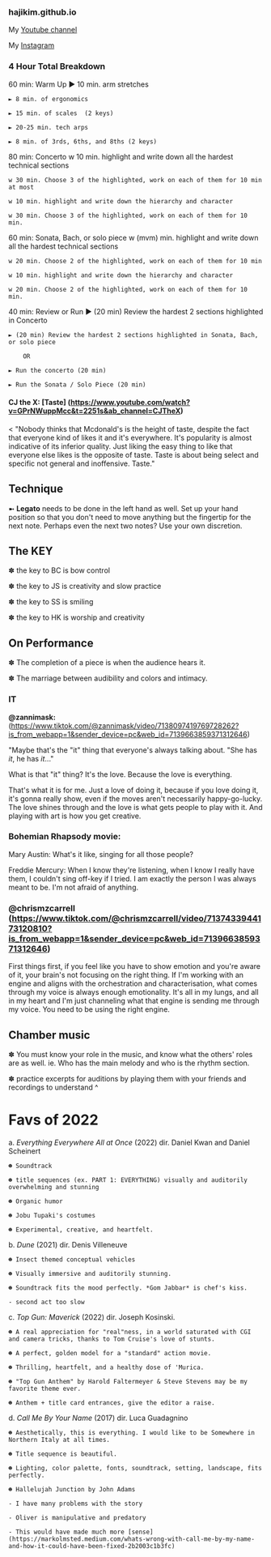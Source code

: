 ### hajikim.github.io

My [Youtube channel](https://www.youtube.com/hajikim)

My [Instagram](https://www.instagram.com/hajis_records/) 


### 4 Hour Total Breakdown
	
60 min: Warm Up 
	► 10 min. arm stretches
	
	► 8 min. of ergonomics
	
	► 15 min. of scales  (2 keys)
	
	► 20-25 min. tech arps
	
	► 8 min. of 3rds, 6ths, and 8ths (2 keys)
	
80 min: Concerto
	w 10 min. highlight and write down all the hardest technical sections
	
	w 30 min. Choose 3 of the highlighted, work on each of them for 10 min at most
	
	w 10 min. highlight and write down the hierarchy and character
	
	w 30 min. Choose 3 of the highlighted, work on each of them for 10 min.
	
60 min: Sonata, Bach, or solo piece
	w (mvm) min. highlight and write down all the hardest technical sections
	
	w 20 min. Choose 2 of the highlighted, work on each of them for 10 min
	
	w 10 min. highlight and write down the hierarchy and character
	
	w 20 min. Choose 2 of the highlighted, work on each of them for 10 min.

40 min: Review or Run 
	► (20 min) Review the hardest 2 sections highlighted in Concerto
	
	► (20 min) Review the hardest 2 sections highlighted in Sonata, Bach, or solo piece
	
		OR
		
	► Run the concerto (20 min)
	
	► Run the Sonata / Solo Piece (20 min)

#### CJ the X: [Taste] (https://www.youtube.com/watch?v=GPrNWuppMcc&t=2251s&ab_channel=CJTheX) 
< "Nobody thinks that Mcdonald's is the height of taste, despite the fact that everyone kind of likes it and it's everywhere. It's popularity is almost indicative of its inferior quality. Just liking the easy thing to like that everyone else likes is the opposite of taste. Taste is about being select and specific not general and inoffensive. Taste."

## Technique

➼ **Legato** needs to be done in the left hand as well. Set up your hand position so that you don't need to move anything but the fingertip for the next note. Perhaps even the next two notes? Use your own discretion. 


## The KEY

✽ the key to BC is bow control

✽ the key to JS is creativity and slow practice

✽ the key to SS is smiling

✽ the key to HK is worship and creativity

## On Performance

✽ The completion of a piece is when the audience hears it. 

✽ The marriage between audibility and colors and intimacy. 

### IT

**@zannimask:** (https://www.tiktok.com/@zannimask/video/7138097419769728262?is_from_webapp=1&sender_device=pc&web_id=7139663859371312646)

"Maybe that's the "it" thing that everyone's always talking about. "She has *it*, he has *it*..." 

What is that "it" thing? It's the love. Because the love is everything. 


That's what it is for me. Just a love of doing it, because if you love doing it, it's gonna really show, even if the moves aren't necessarily happy-go-lucky. The love shines through and the love is what gets people to play with it. And playing with art is how you get creative. 

### **Bohemian Rhapsody movie:**

Mary Austin: What's it like, singing for all those people?

Freddie Mercury: When I know they're listening, when I know I really have them, I couldn't sing off-key if I tried. I am exactly the person I was always meant to be. I'm not afraid of anything.

### @chrismzcarrell (https://www.tiktok.com/@chrismzcarrell/video/7137433944173120810?is_from_webapp=1&sender_device=pc&web_id=7139663859371312646)

First things first, if you feel like you have to show emotion and you're aware of it, your brain's not focusing on the right thing. If I'm working with an engine and aligns with the orchestration and characterisation, what comes through my voice is always enough emotionality. It's all in my lungs, and all in my heart and I'm just channeling what that engine is sending me through my voice. You need to be using the right engine. 


## Chamber music

✽ You must know your role in the music, and know what the others' roles are as well. 
ie. Who has the main melody and who is the rhythm section. 

✽ practice excerpts for auditions by playing them with your friends and recordings to understand ^ 

# Favs of 2022

a. *Everything Everywhere All at Once* (2022) dir. Daniel Kwan and Daniel Scheinert

	☻ Soundtrack
	
	☻ title sequences (ex. PART 1: EVERYTHING) visually and auditorily overwhelming and stunning 
	
	☻ Organic humor 
	
	☻ Jobu Tupaki's costumes
	
	☻ Experimental, creative, and heartfelt. 
	

b. *Dune* (2021) dir. Denis Villeneuve

	☻ Insect themed conceptual vehicles 
	
	☻ Visually immersive and auditorily stunning. 
	
	☻ Soundtrack fits the mood perfectly. *Gom Jabbar* is chef's kiss. 
	
	- second act too slow
	
	

c. *Top Gun: Maverick* (2022) dir. Joseph Kosinski.

	☻ A real appreciation for "real"ness, in a world saturated with CGI and camera tricks, thanks to Tom Cruise's love of stunts. 
	
	☻ A perfect, golden model for a "standard" action movie. 
	
	☻ Thrilling, heartfelt, and a healthy dose of 'Murica. 
	
	☻ "Top Gun Anthem" by Harold Faltermeyer & Steve Stevens may be my favorite theme ever. 
	
	☻ Anthem + title card entrances, give the editor a raise. 
	

d. *Call Me By Your Name* (2017) dir. Luca Guadagnino

	☻ Aesthetically, this is everything. I would like to be Somewhere in Northern Italy at all times. 
	
	☻ Title sequence is beautiful. 
	
	☻ Lighting, color palette, fonts, soundtrack, setting, landscape, fits perfectly.
	
	☻ Hallelujah Junction by John Adams 
	
	- I have many problems with the story 
	
	- Oliver is manipulative and predatory 
	
	- This would have made much more [sense](https://markolmsted.medium.com/whats-wrong-with-call-me-by-my-name-and-how-it-could-have-been-fixed-2b2003c1b3fc) 

